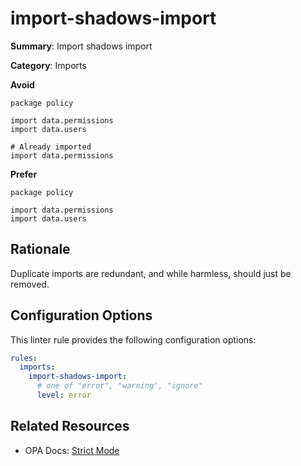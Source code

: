 # import-shadows-import

**Summary**: Import shadows import

**Category**: Imports

**Avoid**
```rego
package policy

import data.permissions
import data.users

# Already imported
import data.permissions
```

**Prefer**
```rego
package policy

import data.permissions
import data.users
```

## Rationale

Duplicate imports are redundant, and while harmless, should just be removed.

## Configuration Options

This linter rule provides the following configuration options:

```yaml
rules: 
  imports:
    import-shadows-import:
      # one of "error", "warning", "ignore"
      level: error
```

## Related Resources

- OPA Docs: [Strict Mode](https://www.openpolicyagent.org/docs/latest/policy-language/#strict-mode)
